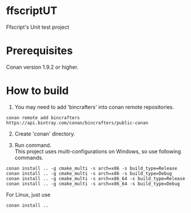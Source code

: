 # ffscriptUT
Ffscript's Unit test project

# Prerequisites
Conan version 1.9.2 or higher.

# How to build

1. You may need to add 'bincrafters' into conan remote repositories.  
```
conan remote add bincrafters https://api.bintray.com/conan/bincrafters/public-conan
```
2. Create 'conan' directory.  

3. Run command.  
This project uses multi-configurations on Windows, so use following commands.
```
conan install .. -g cmake_multi -s arch=x86 -s build_type=Release
conan install .. -g cmake_multi -s arch=x86 -s build_type=Debug
conan install .. -g cmake_multi -s arch=x86_64 -s build_type=Release
conan install .. -g cmake_multi -s arch=x86_64 -s build_type=Debug
```

For Linux, just use
```
conan install ..
```